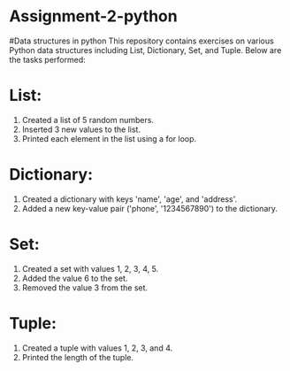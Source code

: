 # Assignment-2-python
#Data structures in python
This repository contains exercises on various Python data structures including List, Dictionary, Set, and Tuple. Below are the tasks performed:

# List:
1. Created a list of 5 random numbers.
2. Inserted 3 new values to the list.
3. Printed each element in the list using a for loop.
# Dictionary:
1. Created a dictionary with keys 'name', 'age', and 'address'.
2. Added a new key-value pair ('phone', '1234567890') to the dictionary.
# Set:
1. Created a set with values 1, 2, 3, 4, 5.
2. Added the value 6 to the set.
3. Removed the value 3 from the set.
# Tuple:
1. Created a tuple with values 1, 2, 3, and 4.
2. Printed the length of the tuple.
